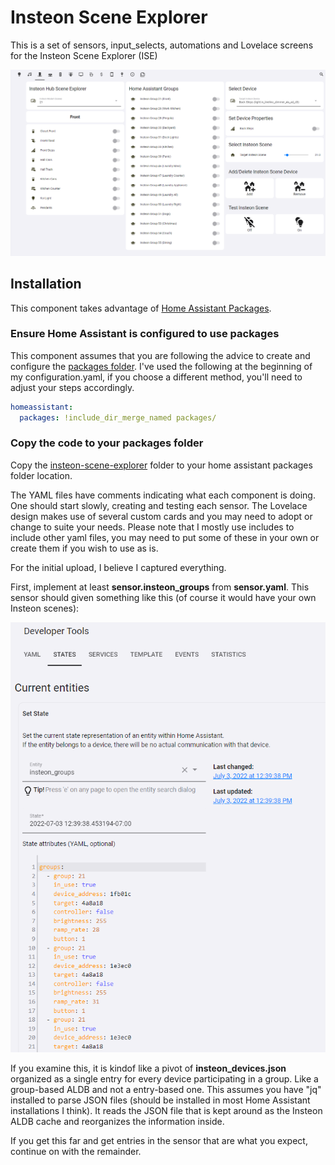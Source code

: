 # Insteon Scene Explorer
This is a set of sensors, input_selects, automations and Lovelace screens for the Insteon Scene Explorer (ISE)

![insteon_scene_explorer.png](insteon_scene_explorer.png)

## Installation
This component takes advantage of [Home Assistant Packages](https://www.home-assistant.io/docs/configuration/packages/).  

### Ensure Home Assistant is configured to use packages
This component assumes that you are following the advice to create and configure the [packages folder](https://www.home-assistant.io/docs/configuration/packages/#create-a-packages-folder).  I've used the following at the beginning of my configuration.yaml, if you choose a different method, you'll need to adjust your steps accordingly.

```yaml
homeassistant:
  packages: !include_dir_merge_named packages/
```

### Copy the code to your packages folder
Copy the [insteon-scene-explorer](./insteon-scene-explorer) folder to your home assistant packages folder location.


The YAML files have comments indicating what each component is doing.
One should start slowly, creating and testing each sensor.
The Lovelace design makes use of several custom cards and you may need to adopt or change to suite your needs.
Please note that I mostly use includes to include other yaml files, you may need to put some of these in your own or create them if you wish to use as is.

For the initial upload, I believe I captured everything.

First, implement at least **sensor.insteon_groups** from **sensor.yaml**.
This sensor should given something like this (of course it would have your own Insteon scenes):


![insteon_groups.png](insteon_groups.png)

If you examine this, it is kindof like a pivot of **insteon_devices.json** organized as a single entry for every device participating in a group. Like a group-based ALDB and not a entry-based one. This assumes  you have "jq" installed to parse JSON files (should be installed in most Home Assistant installations I think). It reads the JSON file that is kept around as the Insteon ALDB cache and reorganizes the information inside.

If you get this far and get entries in the sensor that are what you expect, continue on with the remainder.

